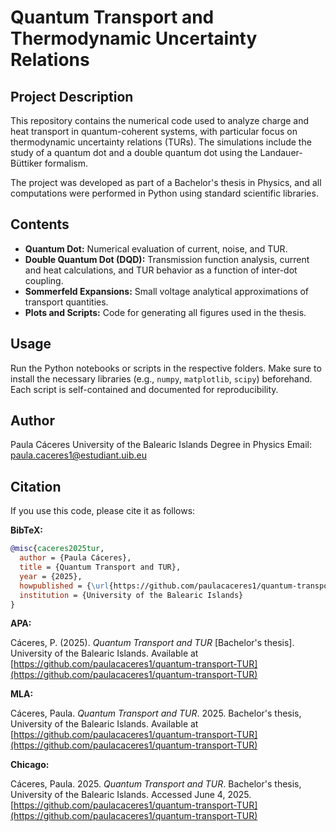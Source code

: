 # Quantum Transport and Thermodynamic Uncertainty Relations

## Project Description

This repository contains the numerical code used to analyze charge and heat transport in quantum-coherent systems, with particular focus on thermodynamic uncertainty relations (TURs). The simulations include the study of a quantum dot and a double quantum dot using the Landauer-Büttiker formalism.

The project was developed as part of a Bachelor's thesis in Physics, and all computations were performed in Python using standard scientific libraries.

## Contents

* **Quantum Dot:** Numerical evaluation of current, noise, and TUR.
* **Double Quantum Dot (DQD):** Transmission function analysis, current and heat calculations, and TUR behavior as a function of inter-dot coupling.
* **Sommerfeld Expansions:** Small voltage analytical approximations of transport quantities.
* **Plots and Scripts:** Code for generating all figures used in the thesis.

## Usage

Run the Python notebooks or scripts in the respective folders. Make sure to install the necessary libraries (e.g., `numpy`, `matplotlib`, `scipy`) beforehand. Each script is self-contained and documented for reproducibility.

## Author

Paula Cáceres
University of the Balearic Islands
Degree in Physics
Email: [paula.caceres1@estudiant.uib.eu](mailto:paula.caceres1@estudiant.uib.eu)

## Citation

If you use this code, please cite it as follows:

**BibTeX:**

```bibtex
@misc{caceres2025tur,
  author = {Paula Cáceres},
  title = {Quantum Transport and TUR},
  year = {2025},
  howpublished = {\url{https://github.com/paulacaceres1/quantum-transport-TUR}},
  institution = {University of the Balearic Islands}
}
```

**APA:**

Cáceres, P. (2025). *Quantum Transport and TUR* \[Bachelor's thesis]. University of the Balearic Islands. Available at [https://github.com/paulacaceres1/quantum-transport-TUR](https://github.com/paulacaceres1/quantum-transport-TUR)

**MLA:**

Cáceres, Paula. *Quantum Transport and TUR*. 2025. Bachelor's thesis, University of the Balearic Islands. Available at [https://github.com/paulacaceres1/quantum-transport-TUR](https://github.com/paulacaceres1/quantum-transport-TUR)

**Chicago:**

Cáceres, Paula. 2025. *Quantum Transport and TUR*. Bachelor's thesis, University of the Balearic Islands. Accessed June 4, 2025. [https://github.com/paulacaceres1/quantum-transport-TUR](https://github.com/paulacaceres1/quantum-transport-TUR)

